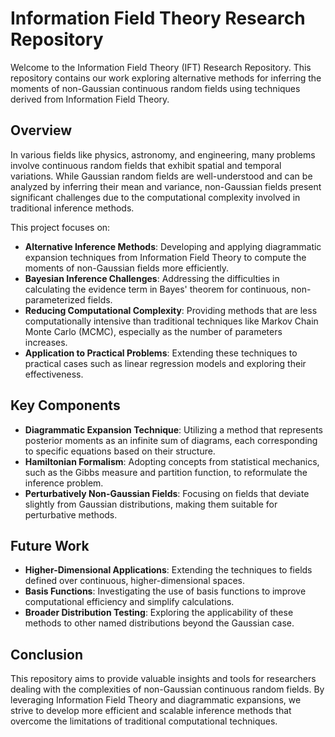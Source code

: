 # Information Field Theory Research Repository

Welcome to the Information Field Theory (IFT) Research Repository. This repository contains our work exploring alternative methods for inferring the moments of non-Gaussian continuous random fields using techniques derived from Information Field Theory.

## Overview

In various fields like physics, astronomy, and engineering, many problems involve continuous random fields that exhibit spatial and temporal variations. While Gaussian random fields are well-understood and can be analyzed by inferring their mean and variance, non-Gaussian fields present significant challenges due to the computational complexity involved in traditional inference methods.

This project focuses on:

- **Alternative Inference Methods**: Developing and applying diagrammatic expansion techniques from Information Field Theory to compute the moments of non-Gaussian fields more efficiently.
- **Bayesian Inference Challenges**: Addressing the difficulties in calculating the evidence term in Bayes' theorem for continuous, non-parameterized fields.
- **Reducing Computational Complexity**: Providing methods that are less computationally intensive than traditional techniques like Markov Chain Monte Carlo (MCMC), especially as the number of parameters increases.
- **Application to Practical Problems**: Extending these techniques to practical cases such as linear regression models and exploring their effectiveness.

## Key Components

- **Diagrammatic Expansion Technique**: Utilizing a method that represents posterior moments as an infinite sum of diagrams, each corresponding to specific equations based on their structure.
- **Hamiltonian Formalism**: Adopting concepts from statistical mechanics, such as the Gibbs measure and partition function, to reformulate the inference problem.
- **Perturbatively Non-Gaussian Fields**: Focusing on fields that deviate slightly from Gaussian distributions, making them suitable for perturbative methods.

## Future Work

- **Higher-Dimensional Applications**: Extending the techniques to fields defined over continuous, higher-dimensional spaces.
- **Basis Functions**: Investigating the use of basis functions to improve computational efficiency and simplify calculations.
- **Broader Distribution Testing**: Exploring the applicability of these methods to other named distributions beyond the Gaussian case.

## Conclusion

This repository aims to provide valuable insights and tools for researchers dealing with the complexities of non-Gaussian continuous random fields. By leveraging Information Field Theory and diagrammatic expansions, we strive to develop more efficient and scalable inference methods that overcome the limitations of traditional computational techniques.
